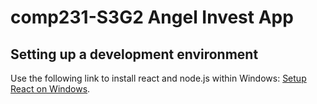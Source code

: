 # comp231-S3G2 Angel Invest App
## Setting up a development environment
Use the following link to install react and node.js within Windows: [Setup React on Windows](https://robinwieruch.de/react-js-windows-setup).
